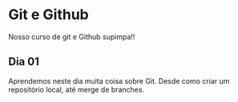 # Git e Github

Nosso curso de git e Github supimpa!!


## Dia 01

Aprendemos neste dia muita coisa sobre Git.
Desde como criar um repositório local, até merge de branches.
